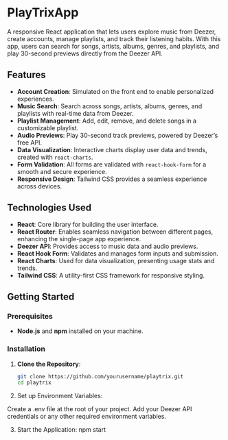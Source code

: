 # PlayTrixApp

A responsive React application that lets users explore music from Deezer, create accounts, manage playlists, and track their listening habits. With this app, users can search for songs, artists, albums, genres, and playlists, and play 30-second previews directly from the Deezer API.

## Features

- **Account Creation**: Simulated on the front end to enable personalized experiences.
- **Music Search**: Search across songs, artists, albums, genres, and playlists with real-time data from Deezer.
- **Playlist Management**: Add, edit, remove, and delete songs in a customizable playlist.
- **Audio Previews**: Play 30-second track previews, powered by Deezer’s free API.
- **Data Visualization**: Interactive charts display user data and trends, created with `react-charts`.
- **Form Validation**: All forms are validated with `react-hook-form` for a smooth and secure experience.
- **Responsive Design**: Tailwind CSS provides a seamless experience across devices.

## Technologies Used

- **React**: Core library for building the user interface.
- **React Router**: Enables seamless navigation between different pages, enhancing the single-page app experience.
- **Deezer API**: Provides access to music data and audio previews.
- **React Hook Form**: Validates and manages form inputs and submission.
- **React Charts**: Used for data visualization, presenting usage stats and trends.
- **Tailwind CSS**: A utility-first CSS framework for responsive styling.

## Getting Started

### Prerequisites

- **Node.js** and **npm** installed on your machine.

### Installation

1. **Clone the Repository**:
   ```bash
   git clone https://github.com/yourusername/playtrix.git
   cd playtrix
2. Set up Environment Variables:

Create a .env file at the root of your project.
Add your Deezer API credentials or any other required environment variables.

3. Start the Application:
   npm start
